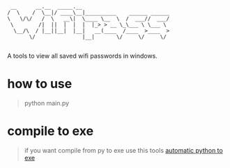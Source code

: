 ```
 __      __.__  _____.__                            
/  \    /  \__|/ ____\__|__________    ______ ______
\   \/\/   /  \   __\|  \____ \__  \  /  ___//  ___/
 \        /|  ||  |  |  |  |_> > __ \_\___ \ \___ \  
  \__/\  / |__||__|  |__|   __(____  /____  >____  >
       \/               |__|       \/     \/     \/ 
    
```
A tools to view all saved wifi passwords in windows.
# how to use
> python main.py

# compile to exe
> if you want compile from py to exe use this tools
[automatic python to exe](https://github.com/brentvollebregt/auto-py-to-exe)
